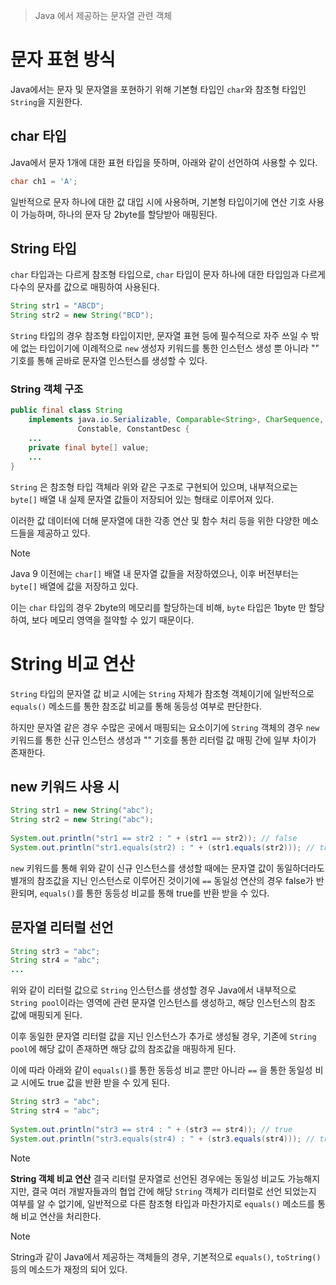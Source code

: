 > Java 에서 제공하는 문자열 관련 객체

# 문자 표현 방식
Java에서는 문자 및 문자열을 포현하기 위해 기본형 타입인 `char`와 참조형 타입인 `String`을 지원한다.

## char 타입
Java에서 문자 1개에 대한 표현 타입을 뜻하며, 아래와 같이 선언하여 사용할 수 있다.
```java
char ch1 = 'A';
```

일반적으로 문자 하나에 대한 값 대입 시에 사용하며, 기본형 타입이기에 연산 기호 사용이 가능하며, 하나의 문자 당 2byte를 할당받아 매핑된다.

## String 타입
`char` 타입과는 다르게 참조형 타입으로, `char` 타입이 문자 하나에 대한 타입임과 다르게 다수의 문자를 값으로 매핑하여 사용된다.
```java
String str1 = "ABCD";  
String str2 = new String("BCD");
```

`String` 타입의 경우 참조형 타입이지만, 문자열 표현 등에 필수적으로 자주 쓰일 수 밖에 없는 타입이기에 이례적으로 `new` 생성자 키워드를 통한 인스턴스 생성 뿐 아니라 "" 기호를 통해 곧바로 문자열 인스턴스를 생성할 수 있다.

### String 객체 구조
```java
public final class String  
    implements java.io.Serializable, Comparable<String>, CharSequence,  
               Constable, ConstantDesc {  
	... 
    private final byte[] value;
    ...
}
```

`String` 은 참조형 타입 객체라 위와 같은 구조로 구현되어 있으며, 내부적으로는 `byte[]` 배열 내 실제 문자열 값들이 저장되어 있는 형태로 이루어져 있다.

이러한 값 데이터에 더해 문자열에 대한 각종 연산 및 함수 처리 등을 위한 다양한 메소드들을 제공하고 있다.

> [!NOTE]
> Java 9 이전에는 `char[]` 배열 내 문자열 값들을 저장하였으나, 이후 버전부터는 `byte[]` 배열에 값을 저장하고 있다.
> 
> 이는 `char` 타입의 경우 2byte의 메모리를 할당하는데 비해, `byte` 타입은 1byte 만 할당하여, 보다 메모리 영역을 절약할 수 있기 때문이다.

# String 비교 연산
`String` 타입의 문자열 값 비교 시에는 `String` 자체가 참조형 객체이기에 일반적으로 `equals()` 메소드를 통한 참조값 비교를 통해 동등성 여부로 판단한다.

하지만 문자열 같은 경우 수많은 곳에서 매핑되는 요소이기에 `String` 객체의 경우 `new` 키워드를 통한 신규 인스턴스 생성과 "" 기호를 통한 리터럴 값 매핑 간에 일부 차이가 존재한다.

## new 키워드 사용 시
```java
String str1 = new String("abc");  
String str2 = new String("abc");  
  
System.out.println("str1 == str2 : " + (str1 == str2)); // false  
System.out.println("str1.equals(str2) : " + (str1.equals(str2))); // true
```
`new` 키워드를 통해 위와 같이 신규 인스턴스를 생성할 때에는 문자열 값이 동일하더라도 별개의 참조값을 지닌 인스턴스로 이루어진 것이기에 `==` 동일성 연산의 경우 false가 반환되며, `equals()`를 통한 동등성 비교를 통해 true를 반환 받을 수 있다.

## 문자열 리터럴 선언
```java
String str3 = "abc";  
String str4 = "abc";  
...
```
위와 같이 리터럴 값으로 `String` 인스턴스를 생성할 경우 Java에서 내부적으로 `String pool`이라는 영역에 관련 문자열 인스턴스를 생성하고, 해당 인스턴스의 참조 값에 매핑되게 된다.

이후 동일한 문자열 리터럴 값을 지닌 인스턴스가 추가로 생성될 경우, 기존에 `String pool`에 해당 값이 존재하면 해당 값의 참조값을 매핑하게 된다.

이에 따라 아래와 같이 `equals()`를 통한 동등성 비교 뿐만 아니라 `==` 을 통한 동일성 비교 시에도 true 값을 반환 받을 수 있게 된다.
```java
String str3 = "abc";  
String str4 = "abc";  
  
System.out.println("str3 == str4 : " + (str3 == str4)); // true  
System.out.println("str3.equals(str4) : " + (str3.equals(str4))); // true
```

> [!NOTE]
> **String 객체 비교 연산**
> 결국 리터럴 문자열로 선언된 경우에는 동일성 비교도 가능해지지만, 결국 여러 개발자들과의 협업 간에 해당 `String` 객체가 리터럴로 선언 되었는지 여부를 알 수 없기에, 일반적으로 다른 참조형 타입과 마찬가지로 `equals()` 메소드를 통해 비교 연산을 처리한다.

> [!NOTE]
> String과 같이 Java에서 제공하는 객체들의 경우, 기본적으로 `equals()`, `toString()` 등의 메소드가 재정의 되어 있다.
